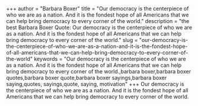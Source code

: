 +++
author = "Barbara Boxer"
title = "Our democracy is the centerpiece of who we are as a nation. And it is the fondest hope of all Americans that we can help bring democracy to every corner of the world."
description = "the best Barbara Boxer Quote: Our democracy is the centerpiece of who we are as a nation. And it is the fondest hope of all Americans that we can help bring democracy to every corner of the world."
slug = "our-democracy-is-the-centerpiece-of-who-we-are-as-a-nation-and-it-is-the-fondest-hope-of-all-americans-that-we-can-help-bring-democracy-to-every-corner-of-the-world"
keywords = "Our democracy is the centerpiece of who we are as a nation. And it is the fondest hope of all Americans that we can help bring democracy to every corner of the world.,barbara boxer,barbara boxer quotes,barbara boxer quote,barbara boxer sayings,barbara boxer saying,quotes, sayings,quote, saying, motivation"
+++
Our democracy is the centerpiece of who we are as a nation. And it is the fondest hope of all Americans that we can help bring democracy to every corner of the world.
